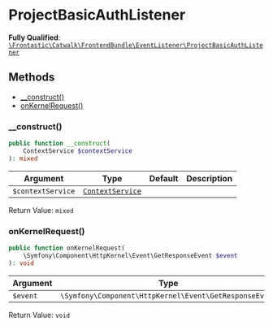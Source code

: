 #  ProjectBasicAuthListener

**Fully Qualified**: [`\Frontastic\Catwalk\FrontendBundle\EventListener\ProjectBasicAuthListener`](../../../../src/php/FrontendBundle/EventListener/ProjectBasicAuthListener.php)

## Methods

* [__construct()](#__construct)
* [onKernelRequest()](#onkernelrequest)

### __construct()

```php
public function __construct(
    ContextService $contextService
): mixed
```

Argument|Type|Default|Description
--------|----|-------|-----------
`$contextService`|[`ContextService`](../../ApiCoreBundle/Domain/ContextService.md)||

Return Value: `mixed`

### onKernelRequest()

```php
public function onKernelRequest(
    \Symfony\Component\HttpKernel\Event\GetResponseEvent $event
): void
```

Argument|Type|Default|Description
--------|----|-------|-----------
`$event`|`\Symfony\Component\HttpKernel\Event\GetResponseEvent`||

Return Value: `void`

